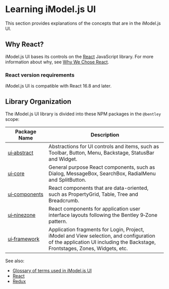 # Learning iModel.js UI

This section provides explanations of the concepts that are in the iModel.js UI.

## Why React?

iModel.js UI bases its controls on the [React](https://reactjs.org/) JavaScript library. For more information about why, see [Why We Chose React](./React.md).

### React version requirements

iModel.js UI is compatible with React 16.8 and later.

## Library Organization

The iModel.js UI library is divided into these NPM packages in the `@bentley` scope:

|Package Name|Description
|-----|-----
|[ui&#8209;abstract](./abstract/index)|Abstractions for UI controls and items, such as Toolbar, Button, Menu, Backstage, StatusBar and Widget.
|[ui&#8209;core](./core/index)|General purpose React components, such as Dialog, MessageBox, SearchBox, RadialMenu and SplitButton.
|[ui&#8209;components](./components/index)|React components that are data-oriented, such as PropertyGrid, Table, Tree and Breadcrumb.
|[ui&#8209;ninezone](./ninezone/index)|React components for application user interface layouts following the Bentley 9&#8209;Zone pattern.
|[ui&#8209;framework](./framework/index)|Application fragments for Login, Project, iModel and View selection, and configuration of the application UI including the Backstage, Frontstages, Zones, Widgets, etc.

See also:

* [Glossary of terms used in iModel.js UI](./UIGlossary)
* [React](https://reactjs.org/)
* [Redux](https://redux.js.org/)
